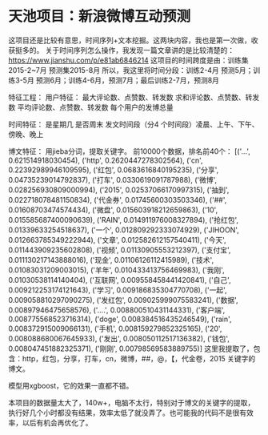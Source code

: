# 天池项目：新浪微博互动预测
这项目还是比较有意思，时间序列+文本挖掘。这两块内容，我也是第一次做，收获挺多的。
关于时间序列怎么操作，我发现一篇文章讲的是比较清楚的：https://www.jianshu.com/p/e81ab6846214
这项目的时间跨度是由：训练集2015-2~7月 预测集2015-8月
所以，我这里将时间分段：训练2-4月 预测5月；训练3-5月 预测6月；训练4-6月，预测7月；最后训练2-7月，预测8月

特征工程：
用户特征：
最大评论数、点赞数、转发数 
求和评论数、点赞数、转发数
平均评论数、点赞数、转发数
每个用户的发博总量

时间特征：
是星期几
是否周末
发文时间段（分4  个时间段）凌晨、上午、下午、傍晚、晚上
        
博文特征：
用jieba分词，提取关键字。
前10000个数据，排名前40个：
[('...', 0.621514918030454), ('http', 0.2620447278302564), ('cn', 0.22392989946109595), ('红包', 0.0683616840195235), ('分享', 0.04735239014792837), ('打车', 0.0330619091787988), ('微博', 0.028256930809000994), ('2015', 0.02537066170997315), ('抽到', 0.022718078481150834), ('代金券', 0.01745600303503346), ('##', 0.01608703474574434), ('微盘', 0.015603918212659863), ('10', 0.015585687400090639), ('RAIN', 0.014911976008327894), ('抢红包', 0.01339633254518637), ('一个', 0.012809292333074929), ('JIHOON', 0.012663785349222944), ('文章', 0.012582612157540411), ('今天', 0.011443909235602808), ('视频', 0.01130905553212397), ('支付宝', 0.011130217143888016), ('现金', 0.01106126112415989), ('技术', 0.01083031209003015), ('羊年', 0.010433413756469983), ('我刚', 0.01030538114140404), ('互联网', 0.009558458441420841), ('自己', 0.009212253174121643), ('学习', 0.009186835304770708), ('一起', 0.009058810297090275), ('发红包', 0.009025999075583241), ('数据', 0.00897946475658576), ('....', 0.008800510431144331), ('客户端', 0.008775568523716314), ('doge', 0.008384516435246549), ('rain', 0.008372915009066131), ('手机', 0.008159279852325165), ('20', 0.008088680067645933), ('发出', 0.008050112517136382), ('钱包', 0.008047451882325371), ('刚刚', 0.00798569583889755)]
这里我提取了，包含：http，红包，分享，打车，cn，微博，##，@，【，代金卷，2015  关键字的博文。

模型用xgboost，它的效果一直都不错。

本项目的数据量太大了，140w+，电脑不太行，特别对于博文的关键字的提取，执行好几个小时都没有结果，效率太低了就没弄了。也可能我的代码不是很有效率，以后有机会再优化了。
